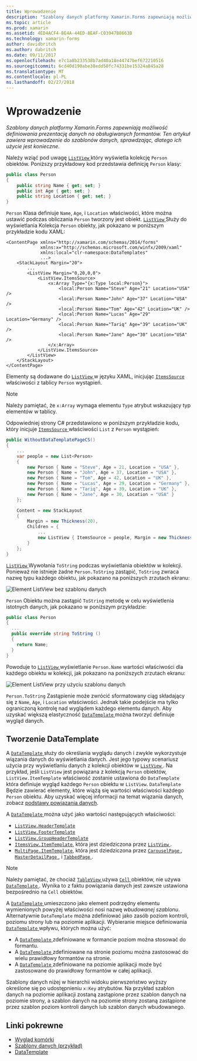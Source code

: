 ```yaml
---
title: Wprowadzenie
description: "Szablony danych platformy Xamarin.Forms zapewniają możliwość definiowania prezentację danych na obsługiwanych formantów. Ten artykuł zawiera wprowadzenie do szablonów danych, sprawdzając, dlatego ich użycie jest konieczne."
ms.topic: article
ms.prod: xamarin
ms.assetid: 4ED4ACF4-BE4A-44ED-8EAF-C03947B8663B
ms.technology: xamarin-forms
author: davidbritch
ms.author: dabritch
ms.date: 09/11/2017
ms.openlocfilehash: e7c1a8b233538b7ad40a18e44747bef672210516
ms.sourcegitcommit: 6cd40d190abe38edd50fc74331be15324a845a28
ms.translationtype: MT
ms.contentlocale: pl-PL
ms.lasthandoff: 02/27/2018
---
```

# <a name="introduction"></a>Wprowadzenie

_Szablony danych platformy Xamarin.Forms zapewniają możliwość definiowania prezentację danych na obsługiwanych formantów. Ten artykuł zawiera wprowadzenie do szablonów danych, sprawdzając, dlatego ich użycie jest konieczne._

Należy wziąć pod uwagę [ `ListView` ](https://developer.xamarin.com/api/type/Xamarin.Forms.ListView/) który wyświetla kolekcję `Person` obiektów. Poniższy przykładowy kod przedstawia definicję `Person` klasy:

```csharp
public class Person
{
    public string Name { get; set; }
    public int Age { get; set; }
    public string Location { get; set; }
}
```

`Person` Klasa definiuje `Name`, `Age`, i `Location` właściwości, które można ustawić podczas obliczania `Person` tworzony jest obiekt. [ `ListView` ](https://developer.xamarin.com/api/type/Xamarin.Forms.ListView/) Służy do wyświetlania Kolekcja `Person` obiekty, jak pokazano w poniższym przykładzie kodu XAML:

```xaml
<ContentPage xmlns="http://xamarin.com/schemas/2014/forms"
             xmlns:x="http://schemas.microsoft.com/winfx/2009/xaml"
             xmlns:local="clr-namespace:DataTemplates"
             ...>
    <StackLayout Margin="20">
        ...
        <ListView Margin="0,20,0,0">
            <ListView.ItemsSource>
                <x:Array Type="{x:Type local:Person}">
                    <local:Person Name="Steve" Age="21" Location="USA" />
                    <local:Person Name="John" Age="37" Location="USA" />
                    <local:Person Name="Tom" Age="42" Location="UK" />
                    <local:Person Name="Lucas" Age="29" Location="Germany" />
                    <local:Person Name="Tariq" Age="39" Location="UK" />
                    <local:Person Name="Jane" Age="30" Location="USA" />
                </x:Array>
            </ListView.ItemsSource>
        </ListView>
    </StackLayout>
</ContentPage>
```

Elementy są dodawane do [ `ListView` ](https://developer.xamarin.com/api/type/Xamarin.Forms.ListView/) w języku XAML, inicjując [ `ItemsSource` ](https://developer.xamarin.com/api/property/Xamarin.Forms.ItemsView%3CTVisual%3E.ItemsSource/) właściwości z tablicy `Person` wystąpień.

> [!NOTE]
> Należy pamiętać, że `x:Array` wymaga elementu `Type` atrybut wskazujący typ elementów w tablicy.

Odpowiedniej strony C# przedstawiono w poniższym przykładzie kodu, który inicjuje [ `ItemsSource` ](https://developer.xamarin.com/api/property/Xamarin.Forms.ItemsView%3CTVisual%3E.ItemsSource/) właściwości `List` z `Person` wystąpień:

```csharp
public WithoutDataTemplatePageCS()
{
    ...
    var people = new List<Person>
    {
        new Person { Name = "Steve", Age = 21, Location = "USA" },
        new Person { Name = "John", Age = 37, Location = "USA" },
        new Person { Name = "Tom", Age = 42, Location = "UK" },
        new Person { Name = "Lucas", Age = 29, Location = "Germany" },
        new Person { Name = "Tariq", Age = 39, Location = "UK" },
        new Person { Name = "Jane", Age = 30, Location = "USA" }
    };

    Content = new StackLayout
    {
        Margin = new Thickness(20),
        Children = {
            ...
            new ListView { ItemsSource = people, Margin = new Thickness(0, 20, 0, 0) }
        }
    };
}
```

[ `ListView` ](https://developer.xamarin.com/api/type/Xamarin.Forms.ListView/) Wywołania `ToString` podczas wyświetlania obiektów w kolekcji. Ponieważ nie istnieje żadne `Person.ToString` zastąpić, `ToString` zwraca nazwę typu każdego obiektu, jak pokazano na poniższych zrzutach ekranu:

![](introduction-images/no-data-template.png "Element ListView bez szablonu danych")

`Person` Obiektu można zastąpić `ToString` metodę w celu wyświetlenia istotnych danych, jak pokazano w poniższym przykładzie:

```csharp
public class Person
{
  ...
  public override string ToString ()
  {
    return Name;
  }
}
```

Powoduje to [ `ListView` ](https://developer.xamarin.com/api/type/Xamarin.Forms.ListView/) wyświetlanie `Person.Name` wartości właściwości dla każdego obiektu w kolekcji, jak pokazano na poniższych zrzutach ekranu:

![](introduction-images/override-tostring.png "Element ListView przy użyciu szablonu danych")

`Person.ToString` Zastąpienie może zwrócić sformatowany ciąg składający się z `Name`, `Age`, i `Location` właściwości. Jednak takie podejście ma tylko ograniczoną kontrolę nad wyglądem każdego elementu danych. Aby uzyskać większą elastyczność [ `DataTemplate` ](https://developer.xamarin.com/api/type/Xamarin.Forms.DataTemplate/) można tworzyć definiuje wygląd danych.

## <a name="creating-a-datatemplate"></a>Tworzenie DataTemplate

A [ `DataTemplate` ](https://developer.xamarin.com/api/type/Xamarin.Forms.DataTemplate/) służy do określania wyglądu danych i zwykle wykorzystuje wiązania danych do wyświetlania danych. Jest jego typowy scenariusz użycia przy wyświetlaniu danych z kolekcji obiektów w [ `ListView` ](https://developer.xamarin.com/api/type/Xamarin.Forms.ListView/). Na przykład, jeśli `ListView` jest powiązana z kolekcją `Person` obiektów, `ListView.ItemTemplate` właściwość zostanie ustawiona do `DataTemplate` która definiuje wygląd każdego `Person` obiektu w `ListView`. `DataTemplate` Będzie zawierać elementy, które wiążą się wartości właściwości każdego `Person` obiektu. Aby uzyskać więcej informacji na temat wiązania danych, zobacz [podstawy powiązania danych](~/xamarin-forms/xaml/xaml-basics/data-binding-basics.md).

A [ `DataTemplate` ](https://developer.xamarin.com/api/type/Xamarin.Forms.DataTemplate/) można użyć jako wartości następujących właściwości:

- [`ListView.HeaderTemplate`](https://developer.xamarin.com/api/property/Xamarin.Forms.ListView.HeaderTemplate/)
- [`ListView.FooterTemplate`](https://developer.xamarin.com/api/property/Xamarin.Forms.ListView.FooterTemplate/)
- [`ListView.GroupHeaderTemplate`](https://developer.xamarin.com/api/property/Xamarin.Forms.ListView.GroupHeaderTemplate/)
- [`ItemsView.ItemTemplate`](https://developer.xamarin.com/api/type/Xamarin.Forms.ItemsView%3CTVisual%3E/), która jest dziedziczona przez [ `ListView` ](https://developer.xamarin.com/api/type/Xamarin.Forms.ListView/).
- [`MultiPage.ItemTemplate`](https://developer.xamarin.com/api/type/Xamarin.Forms.MultiPage%3CT%3E/), która jest dziedziczona przez [ `CarouselPage` ](https://developer.xamarin.com/api/type/Xamarin.Forms.CarouselPage/), [ `MasterDetailPage` ](https://developer.xamarin.com/api/type/Xamarin.Forms.MasterDetailPage/), i [ `TabbedPage` ](https://developer.xamarin.com/api/type/Xamarin.Forms.TabbedPage/).

> [!NOTE]
> Należy pamiętać, że chociaż [ `TableView` ](https://developer.xamarin.com/api/type/Xamarin.Forms.TableView/) używa [ `Cell` ](https://developer.xamarin.com/api/type/Xamarin.Forms.Cell/) obiektów, nie używa [ `DataTemplate` ](https://developer.xamarin.com/api/type/Xamarin.Forms.DataTemplate/). Wynika to z faktu powiązania danych jest zawsze ustawiona bezpośrednio na `Cell` obiektów.

A [ `DataTemplate` ](https://developer.xamarin.com/api/type/Xamarin.Forms.DataTemplate/) umieszczono jako element podrzędny elementu wymienionych powyżej właściwości nosi nazwę *wbudowanej szablonu*. Alternatywnie `DataTemplate` można zdefiniować jako zasób poziom kontroli, poziomu strony lub na poziomie aplikacji. Wybieranie miejsce definiowania [ `DataTemplate` ](https://developer.xamarin.com/api/type/Xamarin.Forms.DataTemplate/) wpływu, których można użyć:

- A [ `DataTemplate` ](https://developer.xamarin.com/api/type/Xamarin.Forms.DataTemplate/) zdefiniowane w formancie poziom można stosować do formantu.
- A [ `DataTemplate` ](https://developer.xamarin.com/api/type/Xamarin.Forms.DataTemplate/) zdefiniowane na stronie poziomu można zastosować do wielu prawidłowy formantów na stronie.
- A [ `DataTemplate` ](https://developer.xamarin.com/api/type/Xamarin.Forms.DataTemplate/) zdefiniowane na poziomie aplikacji może być zastosowane do prawidłowy formantów w całej aplikacji.

Szablony danych niżej w hierarchii widoku pierwszeństwo wyższy określone się po udostępnieniu `x:Key` atrybutów. Na przykład szablon danych na poziomie aplikacji zostaną zastąpione przez szablon danych na poziomie strony, a szablon danych na poziomie strony zostaną zastąpione przez szablon poziom kontroli danych lub szablon danych wbudowanego.


## <a name="related-links"></a>Linki pokrewne

- [Wygląd komórki](~/xamarin-forms/user-interface/listview/customizing-cell-appearance.md)
- [Szablony danych (przykład)](https://developer.xamarin.com/samples/xamarin-forms/templates/datatemplates/)
- [DataTemplate](https://developer.xamarin.com/api/type/Xamarin.Forms.DataTemplate/)
